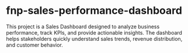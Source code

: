 # fnp-sales-performance-dashboard
This project is a Sales Dashboard designed to analyze business performance, track KPIs, and provide actionable insights. The dashboard helps stakeholders quickly understand sales trends, revenue distribution, and customer behavior.
